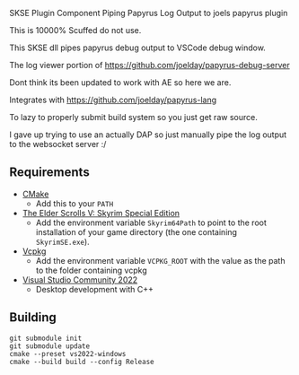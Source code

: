 SKSE Plugin Component Piping Papyrus Log Output to joels papyrus plugin

This is 10000% Scuffed do not use.

This SKSE dll pipes papyrus debug output to VSCode debug window.

The log viewer portion of https://github.com/joelday/papyrus-debug-server

Dont think its been updated to work with AE so here we are.

Integrates with https://github.com/joelday/papyrus-lang


To lazy to properly submit build system so you just get raw source.

I gave up trying to use an actually DAP so just manually pipe the log output to the websocket server :/


## Requirements
* [CMake](https://cmake.org/)
	* Add this to your `PATH`
* [The Elder Scrolls V: Skyrim Special Edition](https://store.steampowered.com/app/489830)
	* Add the environment variable `Skyrim64Path` to point to the root installation of your game directory (the one containing `SkyrimSE.exe`).
* [Vcpkg](https://github.com/microsoft/vcpkg)
	* Add the environment variable `VCPKG_ROOT` with the value as the path to the folder containing vcpkg
* [Visual Studio Community 2022](https://visualstudio.microsoft.com/)
	* Desktop development with C++

## Building
```
git submodule init
git submodule update
cmake --preset vs2022-windows
cmake --build build --config Release
```